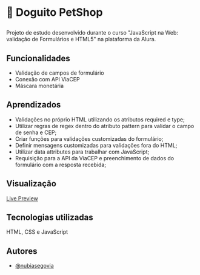 # 🐶 Doguito PetShop </p>

Projeto de estudo desenvolvido durante o curso "JavaScript na Web: validação de Formulários e HTML5" na plataforma da Alura.

## Funcionalidades

- Validação de campos de formulário
- Conexão com API ViaCEP
- Máscara monetária

## Aprendizados

- Validações no próprio HTML utilizando os atributos required e type;
- Utilizar regras de regex dentro do atributo pattern para validar o campo de senha e CEP;
- Criar funções para validações customizadas do formulário;
- Definir mensagens customizadas para validações fora do HTML;
- Utilizar data attributes para trabalhar com JavaScript;
- Requisição para a API da ViaCEP e preenchimento de dados do formulário com a resposta recebida;

## Visualização

[Live Preview](https://nubiasegovia.github.io/todolist-alura/)

## Tecnologias utilizadas

HTML, CSS e JavaScript

## Autores

- [@nubiasegovia](https://github.com/nubiasegovia)